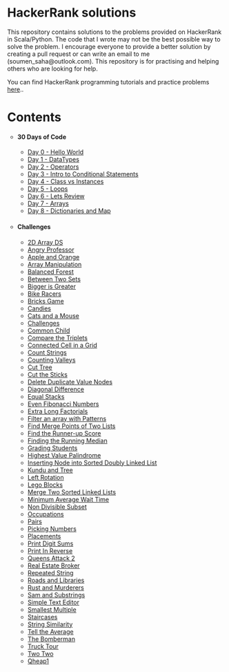 <!DOCTYPE html>
<html>
<body>

<h1>HackerRank solutions</h1>

<p>
This repository contains solutions to the problems provided on HackerRank in Scala/Python. The code that I wrote may not be the best possible way to solve the problem. I encourage everyone to provide a better solution by creating a pull request or can write an email to me (soumen_saha@outlook.com). This repository is for practising and helping others who are looking for help.

You can find HackerRank programming tutorials and practice problems <a href="https://www.hackerearth.com/practice/">here</a>..
</p>

<h1>Contents</h1>
<ul style="list-style-type: circle;">
<li>
<h4>30 Days of Code</h4>
<ul>
  <li><a href="https://github.com/imsoumen/HackerRank/blob/master/30_Days_of_Code/Day_0_Hello_World.scala">Day 0 - Hello World</a>&nbsp;</li>
  <li><a href="https://github.com/imsoumen/HackerRank/blob/master/30_Days_of_Code/Day_1_Data_Types.scala">Day 1 - DataTypes</a></li>
  <li><a href="https://github.com/imsoumen/HackerRank/blob/master/30_Days_of_Code/Day_2_Operators.scala">Day 2 - Operators</a></li>
  <li><a href="https://github.com/imsoumen/HackerRank/blob/master/30_Days_of_Code/Day_3_Intro_to_Conditional_Statements.scala">Day 3 - Intro to Conditional Statements</a></li>
  <li><a href="https://github.com/imsoumen/HackerRank/blob/master/30_Days_of_Code/Day_4_Class_vs_Instance.scala">Day 4 - Class vs Instances</a></li>
  <li><a href="https://github.com/imsoumen/HackerRank/blob/master/30_Days_of_Code/Day_5_Loops.scala">Day 5 - Loops</a></li>
  <li><a href="https://github.com/imsoumen/HackerRank/blob/master/30_Days_of_Code/Day_6_Lets_Review.scala">Day 6 - Lets Review</a></li>
  <li><a href="https://github.com/imsoumen/HackerRank/blob/master/30_Days_of_Code/Day_7_Arrays.scala">Day 7 - Arrays</a></li>
  <li><a href="https://github.com/imsoumen/HackerRank/blob/master/30_Days_of_Code/Day_8_Dictionaries_and_Map.scala">Day 8 - Dictionaries and Map</a></li>
<!--li><a href="">Zoos</a></li-->
</ul>
</li>
</ul>
<ul style="list-style-type: circle;">
<li>
<h4>Challenges</h4>
<ul>
  <li><a href="https://github.com/imsoumen/HackerRank/blob/master/Challenges/2D_Array-DS.scala">2D Array DS</a></li>
  <li><a href="https://github.com/imsoumen/HackerRank/blob/master/Challenges/Angry_Professor.scala">Angry Professor</a></li>
  <li><a href="https://github.com/imsoumen/HackerRank/blob/master/Challenges/Apple_and_Orange.scala">Apple and Orange</a></li>
  <li><a href="https://github.com/imsoumen/HackerRank/blob/master/Challenges/Array_Manipulation.py">Array Manipulation</a></li>
  <li><a href="https://github.com/imsoumen/HackerRank/blob/master/Challenges/Balanced_Forest.py">Balanced Forest</a></li>
  <li><a href="https://github.com/imsoumen/HackerRank/blob/master/Challenges/Between_Two_Sets.py">Between Two Sets</a></li>
  <li><a href="https://github.com/imsoumen/HackerRank/blob/master/Challenges/Bigger_is_Greater.scala">Bigger is Greater</a></li>
  <li><a href="https://github.com/imsoumen/HackerRank/blob/master/Challenges/Bike_Racers.scala">Bike Racers</a></li>
  <li><a href="https://github.com/imsoumen/HackerRank/blob/master/Challenges/Bricks_Game.scala">Bricks Game</a></li>
  <li><a href="https://github.com/imsoumen/HackerRank/blob/master/Challenges/Candies.scala">Candies</a></li>
  <li><a href="https://github.com/imsoumen/HackerRank/blob/master/Challenges/Cats_and_A_Mouse.py">Cats and a Mouse</a></li>
  <li><a href="https://github.com/imsoumen/HackerRank/blob/master/Challenges/Challenges.sql">Challenges</a></li>
  <li><a href="https://github.com/imsoumen/HackerRank/blob/master/Challenges/CommonChild.py">Common Child</a></li>
  <li><a href="https://github.com/imsoumen/HackerRank/blob/master/Challenges/Compare_the_Triplets.scala">Compare the Triplets</a></li>
  <li><a href="https://github.com/imsoumen/HackerRank/blob/master/Challenges/Connected_Cell_in_a_Grid.scala">Connected Cell in a Grid</a></li>
  <li><a href="https://github.com/imsoumen/HackerRank/blob/master/Challenges/Count_Strings.scala">Count Strings</a></li>
  <li><a href="https://github.com/imsoumen/HackerRank/blob/master/Challenges/Counting_Valleys.scala">Counting Valleys</a></li>
  <li><a href="https://github.com/imsoumen/HackerRank/blob/master/Challenges/Cut_Tree.scala">Cut Tree</a></li>
  <li><a href="https://github.com/imsoumen/HackerRank/blob/master/Challenges/Cut_the_Sticks.py">Cut the Sticks</a></li>
  <li><a href="https://github.com/imsoumen/HackerRank/blob/master/Challenges/Delete_duplicate-value_nodes.py">Delete Duplicate Value Nodes</a></li>
  <li><a href="https://github.com/imsoumen/HackerRank/blob/master/Challenges/Diagonal_Difference.scala">Diagonal Difference</a></li>
  <li><a href="https://github.com/imsoumen/HackerRank/blob/master/Challenges/Equal_Stacks.scala">Equal Stacks</a></li>
  <li><a href="https://github.com/imsoumen/HackerRank/blob/master/Challenges/Even_Fibonacci_Numbers.scala">Even Fibonacci Numbers</a></li>
  <li><a href="https://github.com/imsoumen/HackerRank/blob/master/Challenges/ExtraLongFactorials.py">Extra Long Factorials</a></li>
  <li><a href="https://github.com/imsoumen/HackerRank/blob/master/Challenges/Filter_an_Array_with_Patterns.sh">Filter an array with Patterns</a></li>
  <li><a href="https://github.com/imsoumen/HackerRank/blob/master/Challenges/Find_Merge_Point_of_Two_Lists.py">Find Merge Points of Two Lists</a></li>
  <li><a href="https://github.com/imsoumen/HackerRank/blob/master/Challenges/Find_the_Runner-up_Score.py">Find the Runner-up Score</a></li>
  <li><a href="https://github.com/imsoumen/HackerRank/blob/master/Challenges/Find_the_Running_Median.scala">Finding the Running Median</a></li>
  <li><a href="https://github.com/imsoumen/HackerRank/blob/master/Challenges/Grading_Students.scala">Grading Students</a></li>
  <li><a href="https://github.com/imsoumen/HackerRank/blob/master/Challenges/Highest_Value_Palindrome.scala">Highest Value Palindrome</a></li>
  <li><a href="https://github.com/imsoumen/HackerRank/blob/master/Challenges/Inserting_NodeInto_Sorted_Doubly_Linked_List.py">Inserting Node into Sorted Doubly Linked List</a></li>
  <li><a href="https://github.com/imsoumen/HackerRank/blob/master/Challenges/Kundu_and_Tree.scala">Kundu and Tree</a></li>
  <li><a href="https://github.com/imsoumen/HackerRank/blob/master/Challenges/Left_Rotation.scala">Left Rotation</a></li>
  <li><a href="https://github.com/imsoumen/HackerRank/blob/master/Challenges/Lego_Blocks.py">Lego Blocks</a></li>
  <li><a href="https://github.com/imsoumen/HackerRank/blob/master/Challenges/Merge_Two_sorted_Linked_Lists.py">Merge Two Sorted Linked Lists</a></li>
  <li><a href="https://github.com/imsoumen/HackerRank/blob/master/Challenges/Minimum_Average_Waiting_Time.scala">Minimum Average Wait Time</a></li>
  <li><a href="https://github.com/imsoumen/HackerRank/blob/master/Challenges/Non_Divisible_Subset.scala">Non Divisible Subset</a></li>
  <li><a href="https://github.com/imsoumen/HackerRank/blob/master/Challenges/Occupations.sql">Occupations</a></li>
  <li><a href="https://github.com/imsoumen/HackerRank/blob/master/Challenges/Pairs.scala">Pairs</a></li>
  <li><a href="https://github.com/imsoumen/HackerRank/blob/master/Challenges/Picking_Numbers.scala">Picking Numbers</a></li>
  <li><a href="https://github.com/imsoumen/HackerRank/blob/master/Challenges/Placements.sql">Placements</a></li>
  <li><a href="https://github.com/imsoumen/HackerRank/blob/master/Challenges/Print_Digit_Sums.scala">Print Digit Sums</a></li>
  <li><a href="https://github.com/imsoumen/HackerRank/blob/master/Challenges/Print_in_Reverse.scala">Print In Reverse</a></li>
  <li><a href="https://github.com/imsoumen/HackerRank/blob/master/Challenges/Queens_Attack_2.scala">Queens Attack 2</a></li>
  <li><a href="https://github.com/imsoumen/HackerRank/blob/master/Challenges/Real_Estate_Broker.py">Real Estate Broker</a></li>
  <li><a href="https://github.com/imsoumen/HackerRank/blob/master/Challenges/Repeated_String.py">Repeated String</a></li>
  <li><a href="https://github.com/imsoumen/HackerRank/blob/master/Challenges/Roads_and_Libraries.scala">Roads and Libraries</a></li>
  <li><a href="https://github.com/imsoumen/HackerRank/blob/master/Challenges/Rust_and_Murderer.py">Rust and Murderers</a></li>
  <li><a href="https://github.com/imsoumen/HackerRank/blob/master/Challenges/Sam_and_Substrings.py">Sam and Substrings</a></li>
  <li><a href="https://github.com/imsoumen/HackerRank/blob/master/Challenges/Simple_Text_Editor.scala">Simple Text Editor</a></li>
  <li><a href="https://github.com/imsoumen/HackerRank/blob/master/Challenges/Smallest_Multiple.py">Smallest Multiple</a></li>
  <li><a href="https://github.com/imsoumen/HackerRank/blob/master/Challenges/Staircases.scala">Staircases</a></li>
  <li><a href="https://github.com/imsoumen/HackerRank/blob/master/Challenges/String_Similarity.scala">String Similarity</a></li>
  <li><a href="https://github.com/imsoumen/HackerRank/blob/master/Challenges/Tell_the_Average.scala">Tell the Average</a></li>
  <li><a href="https://github.com/imsoumen/HackerRank/blob/master/Challenges/The_Bomberman.scala">The Bomberman</a></li>
  <li><a href="https://github.com/imsoumen/HackerRank/blob/master/Challenges/Truck_Tour.scala">Truck Tour</a></li>
  <li><a href="https://github.com/imsoumen/HackerRank/blob/master/Challenges/Two_Two.scala">Two Two</a></li>
  <li><a href="https://github.com/imsoumen/HackerRank/blob/master/Challenges/qheap1.scala">Qheap1</a></li>
  <!--li><a href="">Zoos</a></li-->
</ul>
</li>
</ul>

</li>
</ul>





</body>
</html>



